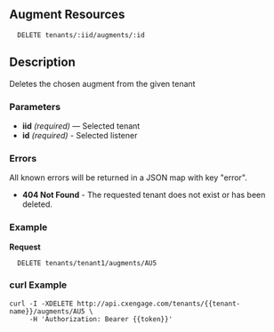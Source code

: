 ## Augment Resources

```
  DELETE tenants/:iid/augments/:id
```

## Description

Deletes the chosen augment from the given tenant


### Parameters

- **iid** _(required)_ — Selected tenant
- **id** _(required)_ - Selected listener 

### Errors

All known errors will be returned in a JSON map with key "error".

- **404 Not Found** - The requested tenant does not exist or has been deleted.

### Example

**Request**

```
  DELETE tenants/tenant1/augments/AU5
```


### curl Example

```
curl -I -XDELETE http://api.cxengage.com/tenants/{{tenant-name}}/augments/AU5 \
     -H 'Authorization: Bearer {{token}}'
```
